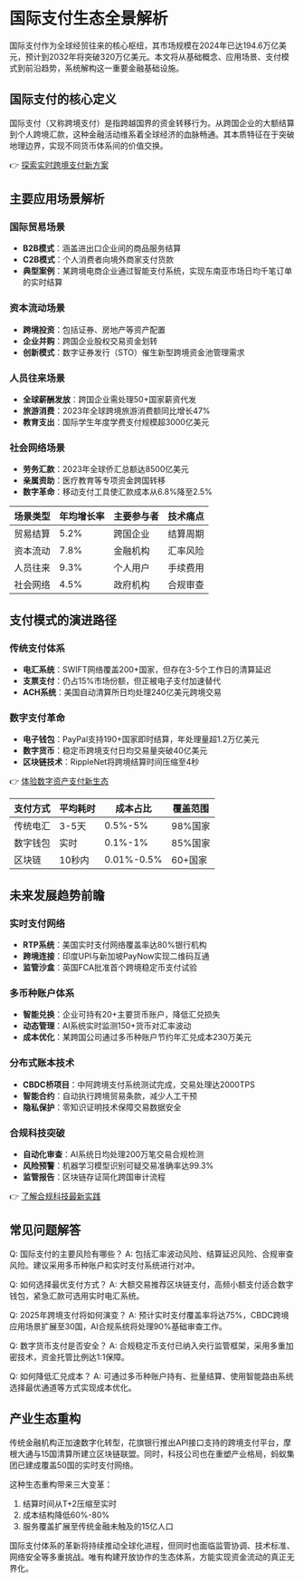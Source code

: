 # 国际支付生态全景解析

国际支付作为全球经贸往来的核心枢纽，其市场规模在2024年已达194.6万亿美元，预计到2032年将突破320万亿美元。本文将从基础概念、应用场景、支付模式到前沿趋势，系统解构这一重要金融基础设施。

## 国际支付的核心定义

国际支付（又称跨境支付）是指跨越国界的资金转移行为。从跨国企业的大额结算到个人跨境汇款，这种金融活动维系着全球经济的血脉畅通。其本质特征在于突破地理边界，实现不同货币体系间的价值交换。

👉 [探索实时跨境支付新方案](https://bit.ly/okx_welcome)

## 主要应用场景解析

### 国际贸易场景
- **B2B模式**：涵盖进出口企业间的商品服务结算
- **C2B模式**：个人消费者向境外商家支付货款
- **典型案例**：某跨境电商企业通过智能支付系统，实现东南亚市场日均千笔订单的实时结算

### 资本流动场景
- **跨境投资**：包括证券、房地产等资产配置
- **企业并购**：跨国企业股权交易资金划转
- **创新模式**：数字证券发行（STO）催生新型跨境资金池管理需求

### 人员往来场景
- **全球薪酬发放**：跨国企业需处理50+国家薪资代发
- **旅游消费**：2023年全球跨境旅游消费额同比增长47%
- **教育支出**：国际学生年度学费支付规模超3000亿美元

### 社会网络场景
- **劳务汇款**：2023年全球侨汇总额达8500亿美元
- **亲属资助**：医疗教育等专项资金跨国转移
- **数字革命**：移动支付工具使汇款成本从6.8%降至2.5%

| 场景类型 | 年均增长率 | 主要参与者 | 技术痛点 |
|---------|------------|------------|----------|
| 贸易结算 | 5.2%       | 跨国企业   | 结算周期 |
| 资本流动 | 7.8%       | 金融机构   | 汇率风险 |
| 人员往来 | 9.3%       | 个人用户   | 手续费用 |
| 社会网络 | 4.5%       | 政府机构   | 合规审查 |

## 支付模式的演进路径

### 传统支付体系
- **电汇系统**：SWIFT网络覆盖200+国家，但存在3-5个工作日的清算延迟
- **支票支付**：仍占15%市场份额，但正被电子支付加速替代
- **ACH系统**：美国自动清算所日均处理240亿美元跨境交易

### 数字支付革命
- **电子钱包**：PayPal支持190+国家即时结算，年处理量超1.2万亿美元
- **数字货币**：稳定币跨境支付日均交易量突破40亿美元
- **区块链技术**：RippleNet将跨境结算时间压缩至4秒

👉 [体验数字资产支付新生态](https://bit.ly/okx_welcome)

| 支付方式 | 平均耗时 | 成本占比 | 覆盖范围 |
|---------|----------|----------|----------|
| 传统电汇 | 3-5天    | 0.5%-5%  | 98%国家  |
| 数字钱包 | 实时     | 0.1%-1%  | 85%国家  |
| 区块链   | 10秒内   | 0.01%-0.5% | 60+国家 |

## 未来发展趋势前瞻

### 实时支付网络
- **RTP系统**：美国实时支付网络覆盖率达80%银行机构
- **跨境连接**：印度UPI与新加坡PayNow实现二维码互通
- **监管沙盒**：英国FCA批准首个跨境稳定币支付试验

### 多币种账户体系
- **智能兑换**：企业可持有20+主要货币账户，降低汇兑损失
- **动态管理**：AI系统实时监测150+货币对汇率波动
- **成本优化**：某跨国公司通过多币种账户节约年汇兑成本230万美元

### 分布式账本技术
- **CBDC桥项目**：中阿跨境支付系统测试完成，交易处理达2000TPS
- **智能合约**：自动执行跨境贸易条款，减少人工干预
- **隐私保护**：零知识证明技术保障交易数据安全

### 合规科技突破
- **自动化审查**：AI系统日均处理200万笔交易合规检测
- **风险预警**：机器学习模型识别可疑交易准确率达99.3%
- **监管报告**：区块链存证简化跨国审计流程

👉 [了解合规科技最新实践](https://bit.ly/okx_welcome)

## 常见问题解答

Q: 国际支付的主要风险有哪些？
A: 包括汇率波动风险、结算延迟风险、合规审查风险。建议采用多币种账户和实时支付系统进行对冲。

Q: 如何选择最优支付方式？
A: 大额交易推荐区块链支付，高频小额支付适合数字钱包，紧急汇款可选用实时电汇系统。

Q: 2025年跨境支付将如何演变？
A: 预计实时支付覆盖率将达75%，CBDC跨境应用场景扩展至30国，AI合规系统将处理90%基础审查工作。

Q: 数字货币支付是否安全？
A: 合规稳定币支付已纳入央行监管框架，采用多重加密技术，资金托管比例达1:1保障。

Q: 如何降低汇兑成本？
A: 可通过多币种账户持有、批量结算、使用智能路由系统选择最优通道等方式实现成本优化。

## 产业生态重构

传统金融机构正加速数字化转型，花旗银行推出API接口支持的跨境支付平台，摩根大通与15国清算所建立区块链联盟。同时，科技公司也在重塑产业格局，蚂蚁集团已建成覆盖50国的实时支付网络。

这种生态重构带来三大变革：
1. 结算时间从T+2压缩至实时
2. 成本结构降低60%-80%
3. 服务覆盖扩展至传统金融未触及的15亿人口

国际支付体系的革新将持续推动全球化进程，但同时也面临监管协调、技术标准、网络安全等多重挑战。唯有构建开放协作的生态体系，方能实现资金流动的真正无界化。